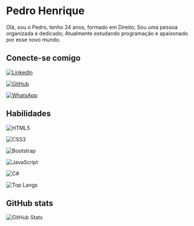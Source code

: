 # Pedro Henrique 

Olá, sou o Pedro, tenho 24 anos, formado em Direito; Sou uma pessoa organizada e dedicado; Atualmente estudando programação e apaixonado por esse novo mundo.

## Conecte-se comigo 
[![LinkedIn](https://img.shields.io/badge/LinkedIn-006064?style=for-the-badge&logo=linkedin&logoColor=white)](https://www.linkedin.com/in/pedro-henrique-55162a162/)

[![GitHub](https://img.shields.io/badge/GitHub-006064?style=for-the-badge&logo=github&logoColor=white)](https://github.com/Pedrohps20)

[![WhatsApp](https://img.shields.io/badge/WhatsApp-006064?style=for-the-badge&logo=whatsapp&logoColor=white)](https://wa.me/+5531993356123)

## Habilidades

![HTML5](https://img.shields.io/badge/HTML5-006064?style=for-the-badge&logo=html5&logoColor=white)

![CSS3](https://img.shields.io/badge/CSS3-006064?style=for-the-badge&logo=css3&logoColor=white)

![Bootstrap](https://img.shields.io/badge/-boostrap-006064?style=for-the-badge&logo=bootstrap&labelColor=0D1117)

![JavaScript](https://img.shields.io/badge/JavaScript-006064?style=for-the-badge&logo=javascript&logoColor=black)

![C#](https://img.shields.io/badge/C%23-006064?style=for-the-badge&logo=c-sharp&logoColor=white)

![Top Langs](https://github-readme-stats-git-masterrstaa-rickstaa.vercel.app/api/top-langs/?username=Pedrohps20&layout=compact&bg_color=006064&border_color=30A3DC&title_color=E94D5F&text_color=FFF&)

## GitHub stats
![GitHub Stats](https://github-readme-stats.vercel.app/api?username=Pedrohps20&theme=transparent&bg_color=006064&border_color=30A3DC&show_icons=true&icon_color=30A3DC&title_color=E94D5F&text_color=FFF&hide_title=true&)
